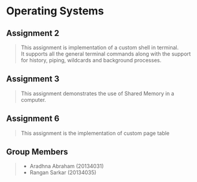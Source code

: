 # Operating Systems

## Assignment 2

>This assignment is implementation of a custom shell in terminal.  
It supports all the general terminal commands along with the support for history, piping, wildcards and background processes.

## Assignment 3

>This assignment demonstrates the use of Shared Memory in a computer.

## Assignment 6
>This assignment is the implementation of custom page table

## Group Members

> - Aradhna Abraham (20134031)
> - Rangan Sarkar (20134035)
